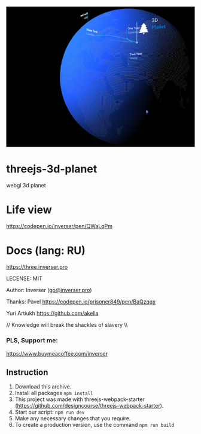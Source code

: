 ![](https://raw.githubusercontent.com/inverser-pro/threejs-3d-planet/main/image.png)
# threejs-3d-planet
webgl 3d planet

# Life view
https://codepen.io/inverser/pen/QWaLqPm

# Docs (lang: RU)

https://three.inverser.pro

LECENSE: MIT

Author: Inverser (go@inverser.pro)

Thanks:
  Pavel https://codepen.io/prisoner849/pen/BaQzqqx

  Yuri Artiukh https://github.com/akella

// Knowledge will break the shackles of slavery \\\

### PLS, Support me:

https://www.buymeacoffee.com/inverser

## Instruction

1. Download this archive.
2. Install all packages `npm install`
3. This project was made with threejs-webpack-starter (https://github.com/designcourse/threejs-webpack-starter).
4. Start our script: `npm run dev`
5. Make any necessary changes that you require.
6. To create a production version, use the command `npm run build`
